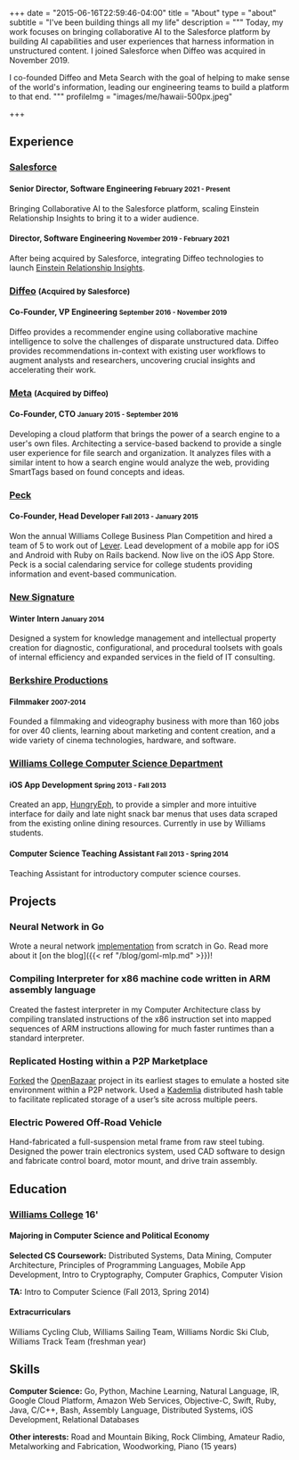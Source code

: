 +++
date = "2015-06-16T22:59:46-04:00"
title = "About"
type = "about"
subtitle = "I've been building things all my life"
description = """
Today, my work focuses on bringing collaborative AI to the Salesforce platform
by building AI capabilities and user experiences that harness information in
unstructured content. I joined Salesforce when Diffeo was acquired in November
2019.

I co-founded Diffeo and Meta Search with the goal of helping to make sense of
the world's information, leading our engineering teams to build a platform to
that end.
"""
profileImg = "images/me/hawaii-500px.jpeg"

+++


## Experience

### [Salesforce](https://www.salesforce.com/)
#### Senior Director, Software Engineering <small>February 2021 - Present</small>
Bringing Collaborative AI to the Salesforce platform, scaling Einstein
Relationship Insights to bring it to a wider audience.
#### Director, Software Engineering <small>November 2019 - February 2021</small>
After being acquired by Salesforce, integrating Diffeo technologies to launch
[Einstein Relationship Insights][ERI].

### [Diffeo](https://diffeo.com) <small>(Acquired by Salesforce)</small>
#### Co-Founder, VP Engineering <small>September 2016 - November 2019</small>
Diffeo provides a recommender engine using collaborative machine intelligence to
solve the challenges of disparate unstructured data. Diffeo provides
recommendations in-context with existing user workflows to augment analysts and
researchers, uncovering crucial insights and accelerating their work.

### [Meta](https://meta.sc) <small>(Acquired by Diffeo)</small>
#### Co-Founder, CTO <small>January 2015 - September 2016</small>
Developing a cloud platform that brings the power of a search engine to a user's
own files. Architecting a service-based backend to provide a single user
experience for file search and organization. It analyzes files with a similar
intent to how a search engine would analyze the web, providing SmartTags based
on found concepts and ideas.

### [Peck](https://itunes.apple.com/tr/app/peck-social-calendaring-event/id912464190)
#### Co-Founder, Head Developer <small>Fall 2013 - January 2015</small>
Won the annual Williams College Business Plan Competition and hired a team of 5
to work out of [Lever](http://www.leverinc.org). Lead development of a mobile
app for iOS and Android with Ruby on Rails backend. Now live on the iOS App
Store. Peck is a social calendaring service for college students providing
information and event-based communication.

### [New Signature](https://newsignature.com)
#### Winter Intern <small>January 2014</small>
Designed a system for knowledge management and intellectual property creation
for diagnostic, configurational, and procedural toolsets with goals of internal
efficiency and expanded services in the field of IT consulting.

### [Berkshire Productions](http://berkshireproductions.com/)
#### Filmmaker <small>2007-2014</small>
Founded a filmmaking and videography business with more than 160 jobs for over
40 clients, learning about marketing and content creation, and a wide variety of
cinema technologies, hardware, and software.

### [Williams College Computer Science Department](https://csci.williams.edu/)
#### iOS App Development <small>Spring 2013 - Fall 2013</small>
Created an app,
[HungryEph](https://itunes.apple.com/us/app/hungryeph/id440288933), to provide a
simpler and more intuitive interface for daily and late night snack bar menus
that uses data scraped from the existing online dining resources. Currently in
use by Williams students.
#### Computer Science Teaching Assistant <small>Fall 2013 - Spring 2014</small>
Teaching Assistant for introductory computer science courses.

## Projects

### Neural Network in Go
Wrote a neural network [implementation](https://github.com/kujenga/goml) from
scratch in Go. Read more about it [on the blog]({{< ref "/blog/goml-mlp.md" >}})!

### Compiling Interpreter for x86 machine code written in ARM assembly language
Created the fastest interpreter in my Computer Architecture class by compiling
translated instructions of the x86 instruction set into mapped sequences of ARM
instructions allowing for much faster runtimes than a standard interpreter.

### Replicated Hosting within a P2P Marketplace
[Forked](https://github.com/kujenga/OpenBazaar) the
[OpenBazaar](https://github.com/OpenBazaar/OpenBazaar) project in its earliest
stages to emulate a hosted site environment within a P2P network. Used a
[Kademlia](http://xlattice.sourceforge.net/components/protocol/kademlia/specs.html)
distributed hash table to facilitate replicated storage of a user’s site across
multiple peers.

### Electric Powered Off-Road Vehicle
Hand-fabricated a full-suspension metal frame from raw steel tubing. Designed
the power train electronics system, used CAD software to design and fabricate
control board, motor mount, and drive train assembly.

## Education

### [Williams College](https://www.google.com/search?q=Williams+College) 16'

#### Majoring in Computer Science and Political Economy
**Selected CS Coursework:** Distributed Systems, Data Mining, Computer
Architecture, Principles of Programming Languages, Mobile App Development, Intro
to Cryptography, Computer Graphics, Computer Vision

**TA:** Intro to Computer Science (Fall 2013, Spring 2014)

#### Extracurriculars

Williams Cycling Club, Williams Sailing Team, Williams Nordic Ski Club, Williams
Track Team (freshman year)

## Skills

**Computer Science:** Go, Python, Machine Learning, Natural Language, IR, Google
Cloud Platform, Amazon Web Services, Objective-C, Swift, Ruby, Java, C/C++,
Bash, Assembly Language, Distributed Systems, iOS Development, Relational
Databases

**Other interests:** Road and Mountain Biking, Rock Climbing, Amateur Radio,
Metalworking and Fabrication, Woodworking, Piano (15 years)

<script src="//platform.linkedin.com/in.js"></script>
<script type="IN/MemberProfile" data-id="https://www.linkedin.com/in/ataylor0123" data-format="inline"></script>


<!-- Links -->
[ERI]: https://www.salesforce.com/products/sales-cloud/tools/einstein-relationship-insights/

